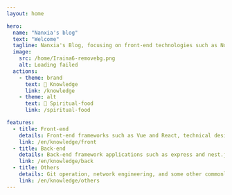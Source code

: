 ```yaml
---
layout: home

hero:
  name: "Nanxia's blog"
  text: "Welcome"
  tagline: Nanxia's Blog, focusing on front-end technologies such as Node.js, Vue, React, Vite, and Nginx. Continuously learning new technologies, documenting daily development issues, and making progress together. Life is endless, and so is the struggle...
  image:
    src: /home/Iraina6-removebg.png
    alt: Loading failed
  actions:
    - theme: brand
      text: 📖 Knowledge
      link: /knowledge
    - theme: alt
      text: 🎼 Spiritual-food
      link: /spiritual-food

features:
  - title: Front-end
    details: Front-end frameworks such as Vue and React, technical design such as micro-front-end and low code, and common front-end performance optimization schemes
    link: /en/knowledge/front
  - title: Back-end
    details: Back-end framework applications such as express and nest.js, as well as the operation of common data such as mysql and mongodb
    link: /en/knowledge/back
  - title: Others
    details: Git operation, network engineering, and some other commonly used programming tools, skills and so on
    link: /en/knowledge/others
---
```


<Live2d></Live2d>